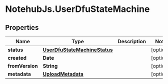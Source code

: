 # NotehubJs.UserDfuStateMachine

## Properties

| Name            | Type                                                          | Description | Notes      |
| --------------- | ------------------------------------------------------------- | ----------- | ---------- |
| **status**      | [**UserDfuStateMachineStatus**](UserDfuStateMachineStatus.md) |             | [optional] |
| **created**     | **Date**                                                      |             | [optional] |
| **fromVersion** | **String**                                                    |             | [optional] |
| **metadata**    | [**UploadMetadata**](UploadMetadata.md)                       |             | [optional] |
